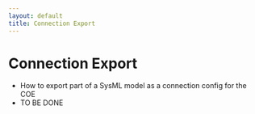 ```yaml
---
layout: default
title: Connection Export
---
```





# Connection Export

* How to export part of a SysML model as a connection config for the COE
* TO BE DONE







